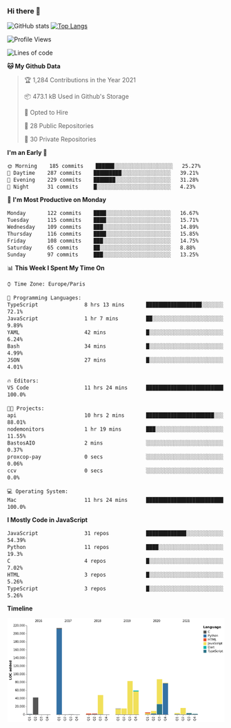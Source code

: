 ### Hi there 👋


![GitHub stats](https://github-readme-stats.vercel.app/api?username=eastkap&theme=dark&show_icons=true&count_private=true)
[![Top Langs](https://github-readme-stats.vercel.app/api/top-langs/?username=eastkap&layout=compact)](https://github.com/anuraghazra/github-readme-stats)



<!--START_SECTION:waka-->
![Profile Views](http://img.shields.io/badge/Profile%20Views-0-blue)

![Lines of code](https://img.shields.io/badge/From%20Hello%20World%20I%27ve%20Written-686079%20lines%20of%20code-blue)

**🐱 My Github Data** 

> 🏆 1,284 Contributions in the Year 2021
 > 
> 📦 473.1 kB Used in Github's Storage 
 > 
> 💼 Opted to Hire
 > 
> 📜 28 Public Repositories 
 > 
> 🔑 30 Private Repositories  
 > 
**I'm an Early 🐤** 

```text
🌞 Morning    185 commits    ██████░░░░░░░░░░░░░░░░░░░   25.27% 
🌆 Daytime    287 commits    █████████░░░░░░░░░░░░░░░░   39.21% 
🌃 Evening    229 commits    ███████░░░░░░░░░░░░░░░░░░   31.28% 
🌙 Night      31 commits     █░░░░░░░░░░░░░░░░░░░░░░░░   4.23%

```
📅 **I'm Most Productive on Monday** 

```text
Monday       122 commits    ████░░░░░░░░░░░░░░░░░░░░░   16.67% 
Tuesday      115 commits    ████░░░░░░░░░░░░░░░░░░░░░   15.71% 
Wednesday    109 commits    ███░░░░░░░░░░░░░░░░░░░░░░   14.89% 
Thursday     116 commits    ████░░░░░░░░░░░░░░░░░░░░░   15.85% 
Friday       108 commits    ███░░░░░░░░░░░░░░░░░░░░░░   14.75% 
Saturday     65 commits     ██░░░░░░░░░░░░░░░░░░░░░░░   8.88% 
Sunday       97 commits     ███░░░░░░░░░░░░░░░░░░░░░░   13.25%

```


📊 **This Week I Spent My Time On** 

```text
⌚︎ Time Zone: Europe/Paris

💬 Programming Languages: 
TypeScript               8 hrs 13 mins       ██████████████████░░░░░░░   72.1% 
JavaScript               1 hr 7 mins         ██░░░░░░░░░░░░░░░░░░░░░░░   9.89% 
YAML                     42 mins             █░░░░░░░░░░░░░░░░░░░░░░░░   6.24% 
Bash                     34 mins             █░░░░░░░░░░░░░░░░░░░░░░░░   4.99% 
JSON                     27 mins             █░░░░░░░░░░░░░░░░░░░░░░░░   4.01%

🔥 Editors: 
VS Code                  11 hrs 24 mins      █████████████████████████   100.0%

🐱‍💻 Projects: 
api                      10 hrs 2 mins       ██████████████████████░░░   88.01% 
nodemonitors             1 hr 19 mins        ███░░░░░░░░░░░░░░░░░░░░░░   11.55% 
BastosAIO                2 mins              ░░░░░░░░░░░░░░░░░░░░░░░░░   0.37% 
proxcop-pay              0 secs              ░░░░░░░░░░░░░░░░░░░░░░░░░   0.06% 
ccv                      0 secs              ░░░░░░░░░░░░░░░░░░░░░░░░░   0.0%

💻 Operating System: 
Mac                      11 hrs 24 mins      █████████████████████████   100.0%

```

**I Mostly Code in JavaScript** 

```text
JavaScript               31 repos            █████████████░░░░░░░░░░░░   54.39% 
Python                   11 repos            ████░░░░░░░░░░░░░░░░░░░░░   19.3% 
C                        4 repos             █░░░░░░░░░░░░░░░░░░░░░░░░   7.02% 
HTML                     3 repos             █░░░░░░░░░░░░░░░░░░░░░░░░   5.26% 
TypeScript               3 repos             █░░░░░░░░░░░░░░░░░░░░░░░░   5.26%

```


**Timeline**

![Chart not found](https://raw.githubusercontent.com/Eastkap/Eastkap/main/charts/bar_graph.png) 


<!--END_SECTION:waka-->

<!--
**Eastkap/eastkap** is a ✨ _special_ ✨ repository because its `README.md` (this file) appears on your GitHub profile.

Here are some ideas to get you started:

- 🔭 I’m currently working on ...
- 🌱 I’m currently learning ...
- 👯 I’m looking to collaborate on ...
- 🤔 I’m looking for help with ...
- 💬 Ask me about ...
- 📫 How to reach me: ...
- 😄 Pronouns: ...
- ⚡ Fun fact: ...
-->
